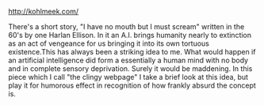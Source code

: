 http://kohlmeek.com/

There's a short story, "I have no mouth but I must scream" written in the 60's by one Harlan Ellison. In it an A.I. brings humanity nearly to extinction as an act of vengeance for us bringing it into its own tortuous existence.This has always been a striking idea to me. What would happen if an artificial intelligence did form a essentially a human mind with no body and in complete sensory deprivation. Surely it would be maddening. In this piece which I call "the clingy webpage" I take a brief look at this idea, but play it for humorous effect in recognition of how frankly absurd the concept is. 
